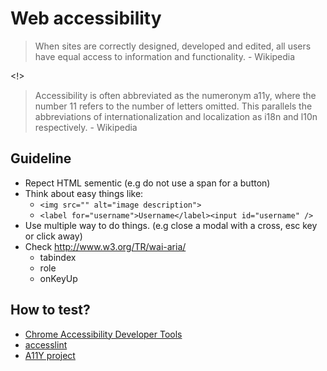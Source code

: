 # Web accessibility
> When sites are correctly designed, developed and edited, all users have equal access to information and functionality. - Wikipedia

<!>

> Accessibility is often abbreviated as the numeronym a11y, where the number 11 refers to the number of letters omitted. This parallels the abbreviations of internationalization and localization as i18n and l10n respectively. - Wikipedia

## Guideline

- Repect HTML sementic (e.g do not use a span for a button)
- Think about easy things like:
    - `<img src="" alt="image description">`
    - `<label for="username">Username</label><input id="username" />`
- Use multiple way to do things. (e.g close a modal with a cross, esc key or click away)
- Check http://www.w3.org/TR/wai-aria/
    - tabindex
    - role
    - onKeyUp

## How to test?
- [Chrome Accessibility Developer Tools](https://chrome.google.com/webstore/detail/accessibility-developer-t/fpkknkljclfencbdbgkenhalefipecmb?hl=en)
- [accesslint](http://accesslint.com/)
- [A11Y project](http://a11yproject.com/)
